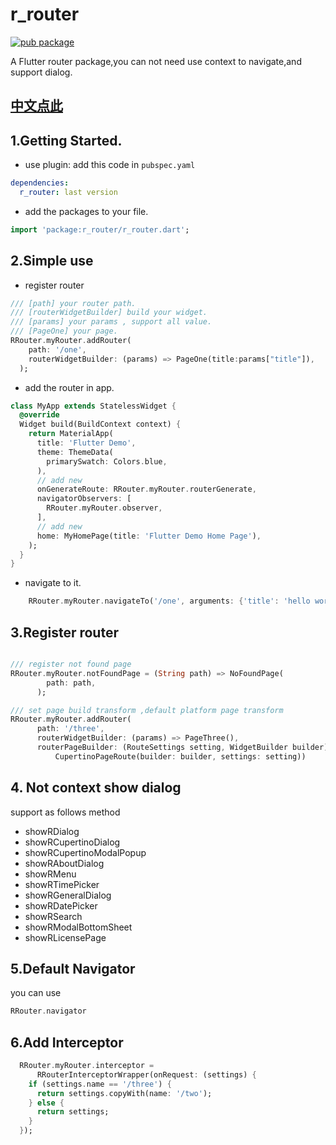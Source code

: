 # r_router
[![pub package](https://img.shields.io/pub/v/r_router.svg)](https://pub.dartlang.org/packages/r_router)

A Flutter router package,you can not need use context to navigate,and support dialog.

## [中文点此](README_ZH.md)

## 1.Getting Started.

- use plugin:
add this code in `pubspec.yaml`
```yaml
dependencies:
  r_router: last version
```
- add the packages to your file.
```dart
import 'package:r_router/r_router.dart';

```
## 2.Simple use

- register router
```dart
/// [path] your router path.
/// [routerWidgetBuilder] build your widget.
/// [params] your params , support all value.
/// [PageOne] your page.
RRouter.myRouter.addRouter(
    path: '/one',
    routerWidgetBuilder: (params) => PageOne(title:params["title"]),
  );

```

- add the router in app.
```dart
class MyApp extends StatelessWidget {
  @override
  Widget build(BuildContext context) {
    return MaterialApp(
      title: 'Flutter Demo',
      theme: ThemeData(
        primarySwatch: Colors.blue,
      ),
      // add new
      onGenerateRoute: RRouter.myRouter.routerGenerate,
      navigatorObservers: [
        RRouter.myRouter.observer,
      ],
      // add new
      home: MyHomePage(title: 'Flutter Demo Home Page'),
    );
  }
}

```
- navigate to it.
```dart
    RRouter.myRouter.navigateTo('/one', arguments: {'title': 'hello world!'});
```

## 3.Register router
```dart

/// register not found page
RRouter.myRouter.notFoundPage = (String path) => NoFoundPage(
        path: path,
      );

/// set page build transform ,default platform page transform
RRouter.myRouter.addRouter(
      path: '/three',
      routerWidgetBuilder: (params) => PageThree(),
      routerPageBuilder: (RouteSettings setting, WidgetBuilder builder) =>
          CupertinoPageRoute(builder: builder, settings: setting))
```

## 4. Not context show dialog
support as follows method
- showRDialog
- showRCupertinoDialog
- showRCupertinoModalPopup
- showRAboutDialog
- showRMenu
- showRTimePicker
- showRGeneralDialog
- showRDatePicker
- showRSearch
- showRModalBottomSheet
- showRLicensePage

## 5.Default Navigator
you can use
```dart
RRouter.navigator
```

## 6.Add Interceptor

```dart
  RRouter.myRouter.interceptor =
      RRouterInterceptorWrapper(onRequest: (settings) {
    if (settings.name == '/three') {
      return settings.copyWith(name: '/two');
    } else {
      return settings;
    }
  });
```